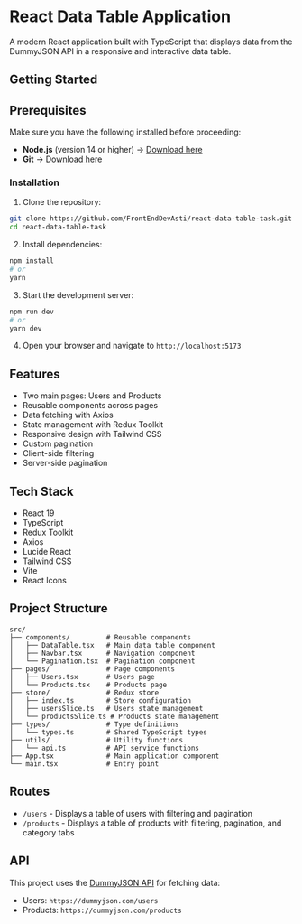 # React Data Table Application

A modern React application built with TypeScript that displays data from the DummyJSON API in a responsive and interactive data table.

## Getting Started

## Prerequisites
Make sure you have the following installed before proceeding:
- **Node.js** (version 14 or higher) → [Download here](https://nodejs.org/)
- **Git** → [Download here](https://git-scm.com/)


### Installation

1. Clone the repository:
```bash
git clone https://github.com/FrontEndDevAsti/react-data-table-task.git
cd react-data-table-task
```

2. Install dependencies:
```bash
npm install
# or
yarn
```

3. Start the development server:
```bash
npm run dev
# or
yarn dev
```

4. Open your browser and navigate to `http://localhost:5173`

## Features

- Two main pages: Users and Products
- Reusable components across pages
- Data fetching with Axios
- State management with Redux Toolkit
- Responsive design with Tailwind CSS
- Custom pagination
- Client-side filtering
- Server-side pagination

## Tech Stack

- React 19
- TypeScript
- Redux Toolkit
- Axios
- Lucide React
- Tailwind CSS
- Vite
- React Icons
   

## Project Structure

```
src/
├── components/         # Reusable components
│   ├── DataTable.tsx   # Main data table component
│   ├── Navbar.tsx      # Navigation component
│   └── Pagination.tsx  # Pagination component
├── pages/              # Page components
│   ├── Users.tsx       # Users page
│   └── Products.tsx    # Products page
├── store/              # Redux store
│   ├── index.ts        # Store configuration
│   ├── usersSlice.ts   # Users state management
│   └── productsSlice.ts # Products state management
├── types/              # Type definitions
│   └── types.ts        # Shared TypeScript types
├── utils/              # Utility functions
│   └── api.ts          # API service functions
├── App.tsx             # Main application component
└── main.tsx            # Entry point

```

## Routes

- `/users` - Displays a table of users with filtering and pagination
- `/products` - Displays a table of products with filtering, pagination, and category tabs

## API

This project uses the [DummyJSON API](https://dummyjson.com/) for fetching data:
- Users: `https://dummyjson.com/users`
- Products: `https://dummyjson.com/products`


